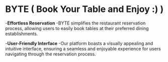 # BYTE ( Book Your Table and Enjoy :) )

-**Effortless Reservation** 
    -BYTE simplifies the restaurant reservation process, allowing users to easily book tables at their preferred dining establishments.

-**User-Friendly Interface**
    -Our platform boasts a visually appealing and intuitive interface, ensuring a seamless and enjoyable experience for users navigating through the reservation process.
 
